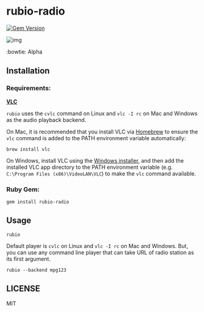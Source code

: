 # rubio-radio
[![Gem Version](https://badge.fury.io/rb/rubio-radio.svg)](https://badge.fury.io/rb/rubio-radio)

![img](https://user-images.githubusercontent.com/5798442/171986696-24bedc38-3811-4c62-a5ad-89c09d015c8a.png)

:bowtie: Alpha

## Installation

### Requirements:

**[VLC](https://github.com/videolan/vlc)**

`rubio` uses the `cvlc` command on Linux and `vlc -I rc` on Mac and Windows as the audio playback backend.

On Mac, it is recommended that you install VLC via [Homebrew](https://brew.sh/) to ensure the `vlc` command is added to the PATH environment variable automatically:

```
brew install vlc
```

On Windows, install VLC using the [Windows installer](https://www.videolan.org/vlc/download-windows.html), and then add the installed VLC app directory to the PATH environment variable (e.g. `C:\Program Files (x86)\VideoLAN\VLC`) to make the `vlc` command available.

### Ruby Gem:

```
gem install rubio-radio
```

## Usage

```
rubio
```

Default player is `cvlc` on Linux and `vlc -I rc` on Mac and Windows. But, you can use any command line player that can take URL of radio station as its first argument.

```
rubio --backend mpg123
```

## LICENSE

MIT
